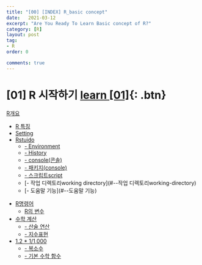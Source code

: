 ```yaml
---
title: "[00] [INDEX] R_basic concept"
date:   2021-03-12
excerpt: "Are You Ready To Learn Basic concept of R?"
category: [R]
layout: post
tag:
- R
order: 0

comments: true
---
```



# [01] R 시작하기   [learn [01]](https://yerimoh.github.io//R1/){: .btn}
[R개요](#R개요)
  * [R 특징](#R-특징)
  * [Setting](#setting)
  * [Rstuido](#rstuido)
    + [- Environment](#--environment)
    + [- History](#--history)
    + [- console(콘솔)](#--console(콘솔))
    + [- 패키지(console)](#--패키지(console))
    + [- 스크립트script](#--스크립트script)
    + [- 작업 디렉토리working directory](#--작업 디렉토리working-directory)
    + [- 도움말 기능](#--도움말 기능)
- [R명령어](#R명령어)
  * [R의 변수](#R의-변수)
- [수학 계산](#수학-계산)
  * [- 산술 연산](#--산술-연산)
  * [- 지수표현](#--지수표현)
- [1.2 * 1/1,000](#1.2-*-1/1,000)
  * [- 복소수](#--복소수)
  * [- 기본 수학 함수](#--기본-수학-함수)
